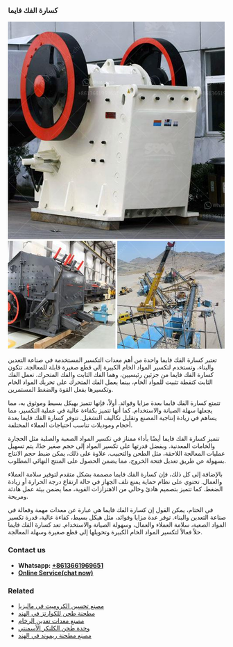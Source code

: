<h3>كسارة الفك فايما</h3><img src='1701853071.jpg' alt=''><p>تعتبر كسارة الفك فايما واحدة من أهم معدات التكسير المستخدمة في صناعة التعدين والبناء، وتستخدم لتكسير المواد الخام الكبيرة إلى قطع صغيرة قابلة للمعالجة. تتكون كسارة الفك فايما من جزئين رئيسيين، وهما الفك الثابت والفك المتحرك. تعمل الفك الثابت كنقطة تثبيت للمواد الخام، بينما يعمل الفك المتحرك على تحريك المواد الخام وتكسيرها بفعل القوة والضغط المستمرين.</p><p>تتمتع كسارة الفك فايما بعدة مزايا وفوائد. أولاً، فإنها تتميز بهيكل بسيط وموثوق به، مما يجعلها سهلة الصيانة والاستخدام. كما أنها تتميز بكفاءة عالية في عملية التكسير، مما يساهم في زيادة إنتاجية المصنع وتقليل تكاليف التشغيل. تتوفر كسارة الفك فايما بعدة أحجام وموديلات تناسب احتياجات العملاء المختلفة.</p><p>تتميز كسارة الفك فايما أيضًا بأداء ممتاز في تكسير المواد الصعبة والصلبة مثل الحجارة والخامات المعدنية. وبفضل قدرتها على تكسير المواد إلى حجم صغير جدًا، يتم تسهيل عمليات المعالجة اللاحقة، مثل الطحن والتحبيب. علاوة على ذلك، يمكن ضبط حجم الانتاج بسهولة عن طريق تعديل فتحة الخروج، مما يضمن الحصول على المنتج النهائي المطلوب.</p><p>بالإضافة إلى كل ذلك، فإن كسارة الفك فايما مصممة بشكل متقدم لتوفير سلامة العملاء والعمال. تحتوي على نظام حماية يمنع تلف الجهاز في حالة ارتفاع درجة الحرارة أو زيادة الضغط. كما تتميز بتصميم هادئ وخالي من الاهتزازات القوية، مما يضمن بيئة عمل هادئة ومريحة.</p><p>في الختام، يمكن القول إن كسارة الفك فايما هي عبارة عن معدات مهمة وفعالة في صناعة التعدين والبناء. توفر عدة مزايا وفوائد، مثل هيكل بسيط، كفاءة عالية، قدرة تكسير المواد الصعبة، سلامة العملاء والعمال، وسهولة الصيانة والاستخدام. تعد كسارة الفك فايما حلاً فعالاً لتكسير المواد الخام الكبيرة وتحويلها إلى قطع صغيرة وسهلة المعالجة.</p><h3>Contact us</h3><ul><li><strong>Whatsapp:&nbsp;<a href="https://wa.me/8613661969651">+8613661969651</a></strong></li><li><a href="https://swt.shibang-china.com/?git&amp;zhl&amp;كسارة الفك فايما"><strong>Online Service(chat now)</strong></a></li></ul><h3>Related</h3><ul><li><a href='مصنع تحسين الكروميت في ماليزيا.md'>مصنع تحسين الكروميت في ماليزيا</a></li><li><a href='مطحنة طحن للكوارتز في الهند.md'>مطحنة طحن للكوارتز في الهند</a></li><li><a href='مصنع معدات تعدين الرخام.md'>مصنع معدات تعدين الرخام</a></li><li><a href='وحدة طحن الكلنكر الأسمنتي.md'>وحدة طحن الكلنكر الأسمنتي</a></li><li><a href='مصنع مطحنة ريموند في الهند.md'>مصنع مطحنة ريموند في الهند</a></li></ul>